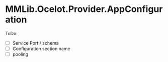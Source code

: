 # MMLib.Ocelot.Provider.AppConfiguration

ToDo:

- [ ] Service Port / schema
- [ ] Configuration section name
- [ ] pooling